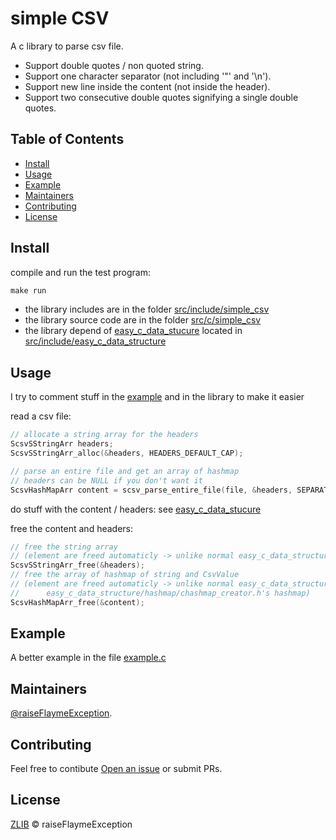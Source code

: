 # simple CSV

A c library to parse csv file.

- Support double quotes / non quoted string.
- Support one character separator (not including '"' and '\n').
- Support new line inside the content (not inside the header).
- Support two consecutive double quotes signifying a single double quotes.


## Table of Contents

- [Install](#install)
- [Usage](#usage)
- [Example](#example)
- [Maintainers](#maintainers)
- [Contributing](#contributing)
- [License](#license)

## Install

compile and run the test program:
```cmd
make run

```

- the library includes are in the folder [src/include/simple_csv](src/include/simple_csv)
- the library source code are in the folder [src/c/simple_csv](src/c/simple_csv)
- the library depend of [easy_c_data_stucure](https://github.com/raiseFlaymeException/easy-c-data-structure) located in [src/include/easy_c_data_structure](src/include/easy_c_data_structure)

## Usage

I try to comment stuff in the [example](#example) and in the library to make it easier

read a csv file:
```c
// allocate a string array for the headers
ScsvSStringArr headers;
ScsvSStringArr_alloc(&headers, HEADERS_DEFAULT_CAP);

// parse an entire file and get an array of hashmap
// headers can be NULL if you don't want it
ScsvHashMapArr content = scsv_parse_entire_file(file, &headers, SEPARATOR);
```

do stuff with the content / headers:
see [easy_c_data_stucure](https://github.com/raiseFlaymeException/easy-c-data-structure)

free the content and headers:
```c
// free the string array 
// (element are freed automaticly -> unlike normal easy_c_data_structure/array/carray_creator.h's array)
ScsvSStringArr_free(&headers);
// free the array of hashmap of string and CsvValue
// (element are freed automaticly -> unlike normal easy_c_data_structure/array/carray_creator.h's array and
//      easy_c_data_structure/hashmap/chashmap_creator.h's hashmap)
ScsvHashMapArr_free(&content);
```

## Example

A better example in the file [example.c](example.c)

## Maintainers

[@raiseFlaymeException](https://github.com/raiseFlaymeException).

## Contributing

Feel free to contibute [Open an issue](https://github.com/raiseFlaymeException/simple_csv/issues/new) or submit PRs.

## License

[ZLIB](LICENSE) © raiseFlaymeException
